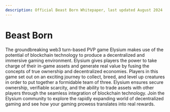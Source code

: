 ```yaml
---
description: Official Beast Born Whitepaper, last updated August 2024
---
```


# Beast Born

The groundbreaking web3 turn-based PVP game Elysium makes use of the potential of blockchain technology to produce a decentralized and immersive gaming environment. Elysium gives players the power to take charge of their in-game assets and generate real value by fusing the concepts of true ownership and decentralized economies. Players in this game set out on an exciting journey to collect, breed, and level up creatures in order to put together a formidable team of three. Elysium ensures secure ownership, verifiable scarcity, and the ability to trade assets with other players through the seamless integration of blockchain technology. Join the Elysium community to explore the rapidly expanding world of decentralized gaming and see how your gaming prowess translates into real rewards.
